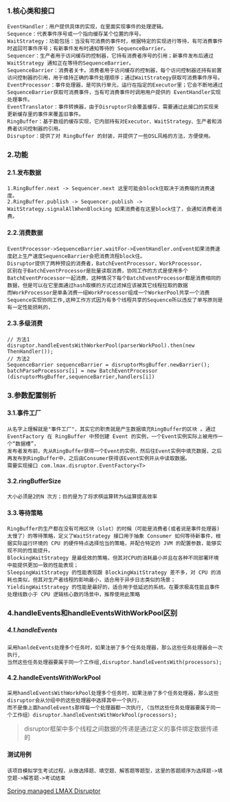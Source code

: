 ### 1.核心类和接口
    EventHandler：用户提供具体的实现，在里面实现事件的处理逻辑。
    Sequence：代表事件序号或一个指向缓存某个位置的序号。
    WaitStrategy：功能包括：当没有可消费的事件时，根据特定的实现进行等待，有可消费事件时返回可事件序号；有新事件发布时通知等待的 SequenceBarrier。
    Sequencer：生产者用于访问缓存的控制器，它持有消费者序号的引用；新事件发布后通过WaitStrategy 通知正在等待的SequenceBarrier。
    SequenceBarrier：消费者关卡。消费者用于访问缓存的控制器，每个访问控制器还持有前置访问控制器的引用，用于维持正确的事件处理顺序；通过WaitStrategy获取可消费事件序号。
    EventProcessor：事件处理器，是可执行单元，运行在指定的Executor里；它会不断地通过SequenceBarrier获取可消费事件，当有可消费事件时调用用户提供的 EventHandler实现处理事件。
    EventTranslator：事件转换器，由于Disruptor只会覆盖缓存，需要通过此接口的实现来更新缓存里的事件来覆盖旧事件。
    RingBuffer：基于数组的缓存实现，它内部持有对Executor、WaitStrategy、生产者和消费者访问控制器的引用。
    Disruptor：提供了对 RingBuffer 的封装，并提供了一些DSL风格的方法，方便使用。
### 2.功能
#### 2.1.发布数据
    1.RingBuffer.next -> Sequencer.next 这里可能会block住取决于消费端的消费速度。
    2.RingBuffer.publish -> Sequencer.publish -> WaitStrategy.signalAllWhenBlocking 如果消费者在这里block住了，会通知消费者消费。
#### 2.2.消费数据
    EventProcessor->SequenceBarrier.waitFor->EventHandler.onEvent如果消费速度赶上生产速度SequenceBarrier会把消费流程block住。
    Disruptor提供了两种预设的消费者，BatchEventProcessor，WorkProcessor，
    区别在于BatchEventProcessor是批量读取消费，协同工作的方式是使用多个BatchEventProcessor一起消费，这种情况下每个BatchEventProcessor都是消费相同的数据，但是可以在它里面通过hash取模的方式过滤掉应该被其它线程拉取的数据
    而WorkProcessor是单条消费一组WorkProcessor组成一个WorkerPool共享一个消费Sequence实现协同工作,这种工作方式因为有多个线程共享的Sequence所以违反了单写原则是有一定性能损耗的，
#### 2.3.多级消费
```
// 方法1
disruptor.handleEventsWithWorkerPool(parserWorkPool).then(new ThenHandler());
// 方法2
SequenceBarrier sequenceBarrier = disruptorMsgBuffer.newBarrier();
batchParseProcessors[i] = new BatchEventProcessor (disruptorMsgBuffer,sequenceBarrier,handlers[i])
```
### 3.参数配置刨析
#### 3.1.事件工厂
    从名字上理解就是"事件工厂"，其实它的职责就是产生数据填充RingBuffer的区块 。通过 EventFactory 在 RingBuffer 中预创建 Event 的实例，一个Event实例实际上被用作一个“数据槽”，
    发布者发布前，先从RingBuffer获得一个Event的实例，然后往Event实例中填充数据，之后再发布到RingBuffer中，之后由Consumer获得该Event实例并从中读取数据。
    需要实现接口 com.lmax.disruptor.EventFactory<T>
#### 3.2.ringBufferSize
    大小必须是2的N 次方；目的是为了将求棋运算转为&运算提高效率
#### 3.3.等待策略
    RingBuffer的生产都在没有可用区块（slot）的时候（可能是消费者(或者说是事件处理器)太慢了）的等待策略，定义了WaitStrategy 接口用于抽象 Consumer 如何等待新事件，根据实际运行环境的 CPU 的硬件特点选择恰当的策略，并配合特定的 JVM 的配置参数，能够实现不同的性能提升。
    BlockingWaitStrategy 是最低效的策略，但其对CPU的消耗最小并且在各种不同部署环境中能提供更加一致的性能表现；
    SleepingWaitStrategy 的性能表现跟 BlockingWaitStrategy 差不多，对 CPU 的消耗也类似，但其对生产者线程的影响最小，适合用于异步日志类似的场景；
    YieldingWaitStrategy 的性能是最好的，适合用于低延迟的系统。在要求极高性能且事件处理线数小于 CPU 逻辑核心数的场景中，推荐使用此策略
### 4.handleEvents和handleEventsWithWorkPool区别
##### 4.1.handleEvents
    采用hanldeEvents处理多个任务时，如果注册了多个任务处理器，那么这些任务处理器会一次执行,
    当然这些任务处理器要属于同一个工作组,disruptor.handleEventsWith(processors);
#### 4.2.handleEventsWithWorkPool
    采用handleEventsWithWorkPool处理多个任务时，如果注册了多个任务处理器，那么这些disruptor会从分组中的这些处理器中选择其中一个执行，
    而不是像上面handleEvents那样每一个处理器都一次执行,（当然这些任务处理器要属于同一个工作组）disruptor.handleEventsWithWorkPool(processors);

>disruptor框架中多个线程之间数据的传递是通过定义的事件绑定数据传递的

#### 测试用例
    该项目模拟学生考试过程，从做选择题、填空题、解答题等题型，这里的答题顺序为选择题->填空题->解答题->考试结束
    

[Spring managed LMAX Disruptor](https://github.com/anair-it/disruptor-spring-manager)    
